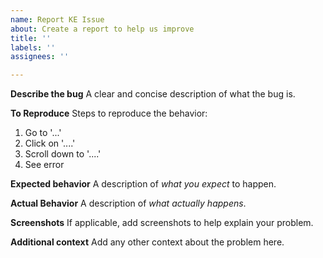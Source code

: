 ```yaml
---
name: Report KE Issue
about: Create a report to help us improve
title: ''
labels: ''
assignees: ''

---
```


**Describe the bug**
A clear and concise description of what the bug is.

**To Reproduce**
Steps to reproduce the behavior:
1. Go to '...'
2. Click on '....'
3. Scroll down to '....'
4. See error

**Expected behavior**
A description of *what you expect* to happen.

**Actual Behavior**
A description of *what actually happens*.

**Screenshots**
If applicable, add screenshots to help explain your problem.

**Additional context**
Add any other context about the problem here.
